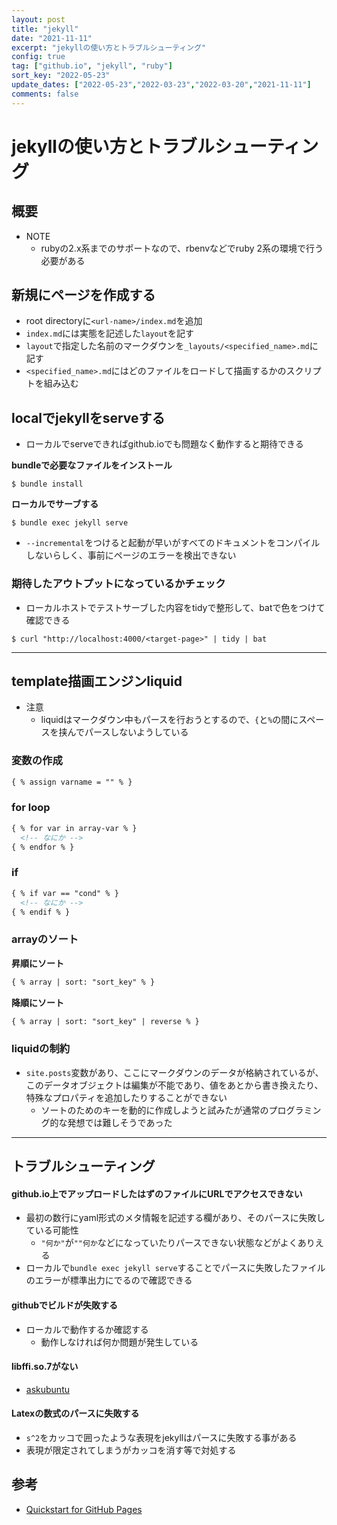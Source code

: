 ```yaml
---
layout: post
title: "jekyll"
date: "2021-11-11"
excerpt: "jekyllの使い方とトラブルシューティング"
config: true
tag: ["github.io", "jekyll", "ruby"]
sort_key: "2022-05-23"
update_dates: ["2022-05-23","2022-03-23","2022-03-20","2021-11-11"]
comments: false
---
```


# jekyllの使い方とトラブルシューティング

## 概要
 - NOTE
   - rubyの2.x系までのサポートなので、rbenvなどでruby 2系の環境で行う必要がある

## 新規にページを作成する
 - root directoryに`<url-name>/index.md`を追加
 - `index.md`には実態を記述した`layout`を記す
 - `layout`で指定した名前のマークダウンを`_layouts/<specified_name>.md`に記す
 - `<specified_name>.md`にはどのファイルをロードして描画するかのスクリプトを組み込む

## localでjekyllをserveする
 - ローカルでserveできればgithub.ioでも問題なく動作すると期待できる  

**bundleで必要なファイルをインストール**  

```console
$ bundle install
```

**ローカルでサーブする**  

```console
$ bundle exec jekyll serve
```
 - `--incremental`をつけると起動が早いがすべてのドキュメントをコンパイルしないらしく、事前にページのエラーを検出できない

### 期待したアウトプットになっているかチェック
 - ローカルホストでテストサーブした内容をtidyで整形して、batで色をつけて確認できる

```console
$ curl "http://localhost:4000/<target-page>" | tidy | bat
```

---

## template描画エンジンliquid
 - 注意
   - liquidはマークダウン中もパースを行おうとするので、`{`と`%`の間にスペースを挟んでパースしないようしている

### 変数の作成
```html
{ % assign varname = "" % }
```

### for loop
```html
{ % for var in array-var % }
  <!-- なにか -->
{ % endfor % }
```

### if
```html
{ % if var == "cond" % }
  <!-- なにか -->
{ % endif % }
```

### arrayのソート

**昇順にソート**
```html
{ % array | sort: "sort_key" % }
```

**降順にソート**
```html
{ % array | sort: "sort_key" | reverse % }
```

### liquidの制約
 - `site.posts`変数があり、ここにマークダウンのデータが格納されているが、このデータオブジェクトは編集が不能であり、値をあとから書き換えたり、特殊なプロパティを追加したりすることができない
   - ソートのためのキーを動的に作成しようと試みたが通常のプログラミング的な発想では難しそうであった

---

## トラブルシューティング

#### github.io上でアップロードしたはずのファイルにURLでアクセスできない
 - 最初の数行にyaml形式のメタ情報を記述する欄があり、そのパースに失敗している可能性
   - `"何か"`が`""何か`などになっていたりパースできない状態などがよくありえる
 - ローカルで`bundle exec jekyll serve`することでパースに失敗したファイルのエラーが標準出力にでるので確認できる

#### githubでビルドが失敗する
 - ローカルで動作するか確認する
   - 動作しなければ何か問題が発生している

#### libffi.so.7がない
 - [askubuntu](https://askubuntu.com/questions/1286772/libffi-so-7-cannot-open-shared-object-file-no-such-file-or-directory)

#### Latexの数式のパースに失敗する
 - `s^2`をカッコで囲ったような表現をjekyllはパースに失敗する事がある
 - 表現が限定されてしまうがカッコを消す等で対処する

## 参考
 - [Quickstart for GitHub Pages](https://docs.github.com/ja/pages/quickstart)

